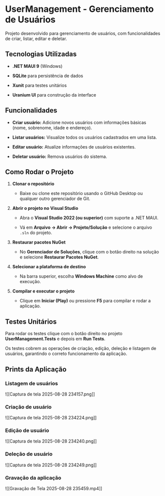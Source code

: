 # UserManagement - Gerenciamento de Usuários

Projeto desenvolvido para gerenciamento de usuários, com funcionalidades de criar, listar, editar e deletar.

## Tecnologias Utilizadas

- **.NET MAUI 9** (Windows)
    
- **SQLite** para persistência de dados
    
- **Xunit** para testes unitários
    
- **Uranium UI** para construção da interface
    

## Funcionalidades

- **Criar usuário:** Adicione novos usuários com informações básicas (nome, sobrenome, idade e endereço).
    
- **Listar usuários:** Visualize todos os usuários cadastrados em uma lista.
    
- **Editar usuário:** Atualize informações de usuários existentes.
    
- **Deletar usuário:** Remova usuários do sistema.

## Como Rodar o Projeto

1. **Clonar o repositório**
    
    - Baixe ou clone este repositório usando o GitHub Desktop ou qualquer outro gerenciador de Git.
        
2. **Abrir o projeto no Visual Studio**
    
    - Abra o **Visual Studio 2022 (ou superior)** com suporte a .NET MAUI.
        
    - Vá em **Arquivo → Abrir → Projeto/Solução** e selecione o arquivo `.sln` do projeto.
        
3. **Restaurar pacotes NuGet**
    
    - No **Gerenciador de Soluções**, clique com o botão direito na solução e selecione **Restaurar Pacotes NuGet**.
        
4. **Selecionar a plataforma de destino**
    
    - Na barra superior, escolha **Windows Machine** como alvo de execução.
        
5. **Compilar e executar o projeto**
    
    - Clique em **Iniciar (Play)** ou pressione **F5** para compilar e rodar a aplicação.

## Testes Unitários

Para rodar os testes clique com o botão direito no projeto **UserManagement.Tests** e depois em **Run Tests**.

Os testes cobrem as operações de criação, edição, deleção e listagem de usuários, garantindo o correto funcionamento da aplicação.

## Prints da Aplicação

### Listagem de usuários
![[Captura de tela 2025-08-28 234157.png]]
### Criação de usuário
![[Captura de tela 2025-08-28 234224.png]]
### Edição de usuário
![[Captura de tela 2025-08-28 234240.png]]
### Deleção de usuário
![[Captura de tela 2025-08-28 234249.png]]
### Gravação da aplicação

![[Gravação de Tela 2025-08-28 235459.mp4]]